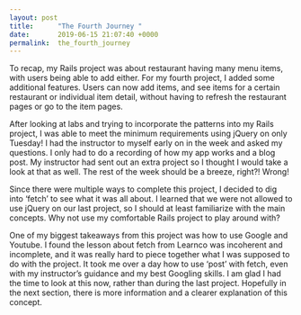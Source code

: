```yaml
---
layout: post
title:      "The Fourth Journey "
date:       2019-06-15 21:07:40 +0000
permalink:  the_fourth_journey
---
```



To recap, my Rails project was about restaurant having many menu items, with users being able to add either. For my fourth project, I added some additional features. Users can now add items, and see items for a certain restaurant or individual item detail, without having to refresh the restaurant pages or go to the item pages. 

After looking at labs and trying to incorporate the patterns into my Rails project, I was able to meet the minimum requirements using jQuery on only Tuesday! I had the instructor to myself early on in the week and asked my questions. I only had to do a recording of how my app works and a blog post. My instructor had sent out an extra project so I thought I would take a look at that as well. The rest of the week should be a breeze, right?! Wrong! 

Since there were multiple ways to complete this project, I decided to dig into ‘fetch’ to see what it was all about. I learned that we were not allowed to use jQuery on our last project, so I should at least familiarize with the main concepts. Why not use my comfortable Rails project to play around with? 

One of my biggest takeaways from this project was how to use Google and Youtube. I found the lesson about fetch from Learnco was incoherent and incomplete, and it was really hard to piece together what I was supposed to do with the project. It took me over a day how to use ‘post’ with fetch, even with my instructor’s guidance and my best Googling skills. I am glad I had the time to look at this now, rather than during the last project. Hopefully in the next section, there is more information and a clearer explanation of this concept. 

